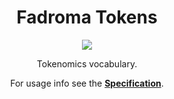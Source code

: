 <div align="center">

# Fadroma Tokens

[![](https://img.shields.io/npm/v/@fadroma/tokens?color=%2365b34c&label=%40fadroma%2Ftokens&style=for-the-badge)](https://www.npmjs.com/package/@fadroma/tokens)

Tokenomics vocabulary.

For usage info see the [**Specification**](./tokens.spec.ts.md).

</div>
